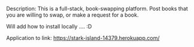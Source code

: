 Description: This is a full-stack, book-swapping platform.  Post books that you are willing to swap, or make a request for a book.  

Will add how to install locally .... :D

Application to link: https://stark-island-14379.herokuapp.com/ 


